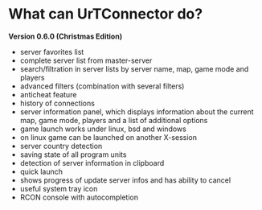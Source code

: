 # What can UrTConnector do? #

**Version 0.6.0 (Christmas Edition)**

  * server favorites list
  * complete server list from master-server
  * search/filtration in server lists by server name, map, game mode and players
  * advanced filters (combination with several filters)
  * anticheat feature
  * history of connections
  * server information panel, which displays information about the current map, game mode, players and a list of additional options
  * game launch works under linux, bsd and windows
  * on linux game can be launched on another X-session
  * server country detection
  * saving state of all program units
  * detection of server information in clipboard
  * quick launch
  * shows progress of update server infos and has ability to cancel
  * useful system tray icon
  * RCON console with autocompletion